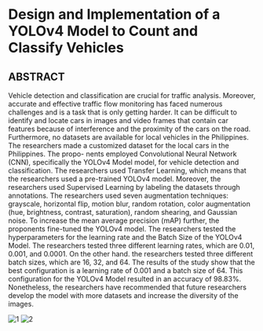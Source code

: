 # Design and Implementation of a YOLOv4 Model to Count and Classify Vehicles

## ABSTRACT

Vehicle detection and classification are crucial for traffic analysis. Moreover, accurate and effective traffic flow monitoring has faced numerous challenges and is a task that is only getting harder. It can be difficult to identify and locate cars in images and video
frames that contain car features because of interference and the proximity of the cars on
the road. Furthermore, no datasets are available for local vehicles in the Philippines. The
researchers made a customized dataset for the local cars in the Philippines. The propo-
nents employed Convolutional Neural Network (CNN), specifically the YOLOv4 Model model, for 
vehicle detection and classification. The researchers used Transfer Learning, which means 
that the researchers used a pre-trained YOLOv4 model. Moreover, the researchers used Supervised 
Learning by labeling the datasets through annotations. The researchers used seven augmentation 
techniques: grayscale, horizontal flip, motion blur, random rotation, color augmentation (hue, 
brightness, contrast, saturation), random shearing, and Gaussian noise. To increase the mean 
average precision (mAP) further, the proponents fine-tuned the YOLOv4 model. The researchers 
tested the hyperparameters for the learning rate and the Batch Size of the YOLOv4 Model. The 
researchers tested three different learning rates, which are 0.01, 0.001, and 0.0001. On the 
other hand. the researchers tested three different batch sizes, which are 16, 32, and 64. The 
results of the study show that the best configuration is a learning rate of 0.001 and a batch size 
of 64. This configuration for the YOLOv4 Model resulted in an accuracy of 98.83%. Nonetheless, the
researchers have recommended that future researchers develop the model with more datasets and 
increase the diversity of the images.

![1](https://github.com/rjglozano/ThesisWebsite/assets/122294682/84c71828-101a-4f04-bf47-d9e345cc2302)
![2](https://github.com/rjglozano/ThesisWebsite/assets/122294682/ed2891de-6def-468d-819e-965a7da41f8d)

